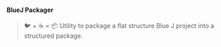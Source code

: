 #### BlueJ Packager
> :bird: + :coffee: = :package: Utility to package a flat structure Blue J project into a structured package.
